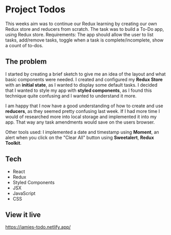# Project Todos

This weeks aim was to continue our Redux learning by creating our own Redux store and reducers from scratch. The task was to build a To-Do app, using Redux store.
Requirements: The app should allow the user to list tasks, add/remove tasks, toggle when a task is complete/incomplete, show a count of to-dos.

## The problem

I started by creating a brief sketch to give me an idea of the layout and what basic components were needed.
I created and configured my **Redux Store** with an **initial state**, as I wanted to display some default tasks. I decided that I wanted to style my app with **styled components**, as I found this technique quite confusing and I wanted to understand it more.

I am happy that I now have a good understanding of how to create and use **reducers**, as they seemed pretty confusing last week.
If I had more time I would of researched more into local storage and implemented it into my app. That way any task amendments would save on the users browser.

Other tools used: I implemented a date and timestamp using **Moment**, an alert when you click on the "Clear All" button using **Sweetalert**, **Redux Toolkit**.

## Tech

- React
- Redux
- Styled Components
- JSX
- JavaScript
- CSS

## View it live

https://jamies-todo.netlify.app/
